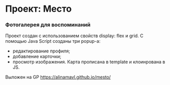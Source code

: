 # Проект: Место

### Фотогалерея для воспоминаний

Проект создан с использованием свойств display: flex и grid. 
С помощью Java Script созданы три popup-а:
- редактирование профиля; 
- добавление карточки;
- просмотр изображения.
Карта прописана в template и клоинрована в JS.

Выложен на GP https://alinamavl.github.io/mesto/

